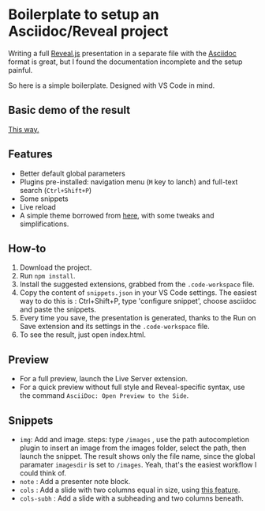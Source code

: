 # Boilerplate to setup an Asciidoc/Reveal project



Writing a full [Reveal.js](https://revealjs.com/) presentation in a separate file with the [Asciidoc](https://docs.asciidoctor.org/reveal.js-converter/latest/) format is great, but I found the documentation incomplete and the setup painful.

So here is a simple boilerplate. Designed with VS Code in mind.


## Basic demo of the result

[This way.](https://baptiste-roullin.github.io/boilerplate-asciidoc-revealjs/)


## Features


- Better default global parameters
- Plugins pre-installed:  navigation menu (`M` key to lanch) and full-text search (`Ctrl+Shift+P`)
- Some snippets
- Live reload
- A simple theme borrowed from [here](https://revealjs-themes.dzello.com/robot-lung.html#), with some tweaks and simplifications.



## How-to

1. Download the project.
2. Run `npm install`.
3. Install the suggested extensions, grabbed from the `.code-workspace` file.
4. Copy the content of `snippets.json` in your VS Code settings. The easiest way to do this is : Ctrl+Shift+P, type 'configure snippet', choose asciidoc and paste the snippets.
5. Every time you save, the presentation is generated, thanks to the Run on Save extension and its settings in the `.code-workspace` file.
6. To see the result, just open index.html.

## Preview

* For a full preview, launch the Live Server extension.
* For a quick preview without full style and Reveal-specific syntax, use the command `AsciiDoc: Open Preview to the Side`.


## Snippets

- `img`: Add and image. steps: type `/images` , use the path autocompletion plugin  to insert an  image from the images folder, select the path, then launch the snippet. The result shows only the file name, since the global paramater `imagesdir` is set to `/images`. Yeah, that's the easiest workflow I could think of.
- `note` : Add a presenter note block.
- `cols` : Add  a slide with two columns equal in size, using [this feature](https://docs.asciidoctor.org/reveal.js-converter/latest/converter/syntax/layout/#columns-layout).
- `cols-subh` : Add  a slide with a subheading and two columns beneath.
